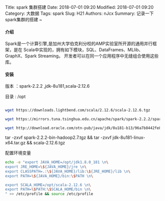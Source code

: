 Title: spark 集群搭建
Date: 2018-07-01 09:20
Modified: 2018-07-01 09:20
Category: 大数据
Tags: spark
Slug: H21
Authors: nJcx
Summary: 记录一下spark集群的搭建 ~

#### 介绍
Spark是一个计算引擎,是加州大学伯克利分校的AMP实验室所开源的通用并行框架，是在 Scala中实现的，拥有如下模块，SQL、DataFrames、MLlib、GraphX、Spark Streaming。 开发者可以在同一个应用程序中无缝组合使用这些库。

#### 安装
版本 ：spark-2.2.2 ,jdk-8u181,scala-2.12.6

目录 : /opt

```bash

wget https://downloads.lightbend.com/scala/2.12.6/scala-2.12.6.tgz

wget https://mirrors.tuna.tsinghua.edu.cn/apache/spark/spark-2.2.2/spark-2.2.2-bin-hadoop2.7.tgz

wget http://download.oracle.com/otn-pub/java/jdk/8u181-b13/96a7b8442fe848ef90c96a2fad6ed6d1/jdk-8u181-linux-x64.tar.gz

```
tar -zxvf spark-2.2.2-bin-hadoop2.7.tgz && tar -zxvf jdk-8u181-linux-x64.tar.gz && scala-2.12.6.tgz

配置环境变量
```bash
echo -e "export JAVA_HOME=/opt/jdk1.8.0_181 \n\
export JRE_HOME=\${JAVA_HOME}/jre \n\
export CLASSPATH=.:\${JAVA_HOME}/lib:\${JRE_HOME}/lib \n\
export PATH=\${JAVA_HOME}/bin:\$PATH \n\

export SCALA_HOME=/opt/scala-2.12.6 \n\
export PATH=\$PATH:\$SCALA_HOME/bin \n\
" >> /etc/profile && source /etc/profile
```

#### 
